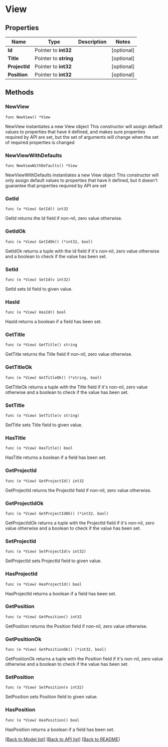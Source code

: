 # View

## Properties

Name | Type | Description | Notes
------------ | ------------- | ------------- | -------------
**Id** | Pointer to **int32** |  | [optional] 
**Title** | Pointer to **string** |  | [optional] 
**ProjectId** | Pointer to **int32** |  | [optional] 
**Position** | Pointer to **int32** |  | [optional] 

## Methods

### NewView

`func NewView() *View`

NewView instantiates a new View object
This constructor will assign default values to properties that have it defined,
and makes sure properties required by API are set, but the set of arguments
will change when the set of required properties is changed

### NewViewWithDefaults

`func NewViewWithDefaults() *View`

NewViewWithDefaults instantiates a new View object
This constructor will only assign default values to properties that have it defined,
but it doesn't guarantee that properties required by API are set

### GetId

`func (o *View) GetId() int32`

GetId returns the Id field if non-nil, zero value otherwise.

### GetIdOk

`func (o *View) GetIdOk() (*int32, bool)`

GetIdOk returns a tuple with the Id field if it's non-nil, zero value otherwise
and a boolean to check if the value has been set.

### SetId

`func (o *View) SetId(v int32)`

SetId sets Id field to given value.

### HasId

`func (o *View) HasId() bool`

HasId returns a boolean if a field has been set.

### GetTitle

`func (o *View) GetTitle() string`

GetTitle returns the Title field if non-nil, zero value otherwise.

### GetTitleOk

`func (o *View) GetTitleOk() (*string, bool)`

GetTitleOk returns a tuple with the Title field if it's non-nil, zero value otherwise
and a boolean to check if the value has been set.

### SetTitle

`func (o *View) SetTitle(v string)`

SetTitle sets Title field to given value.

### HasTitle

`func (o *View) HasTitle() bool`

HasTitle returns a boolean if a field has been set.

### GetProjectId

`func (o *View) GetProjectId() int32`

GetProjectId returns the ProjectId field if non-nil, zero value otherwise.

### GetProjectIdOk

`func (o *View) GetProjectIdOk() (*int32, bool)`

GetProjectIdOk returns a tuple with the ProjectId field if it's non-nil, zero value otherwise
and a boolean to check if the value has been set.

### SetProjectId

`func (o *View) SetProjectId(v int32)`

SetProjectId sets ProjectId field to given value.

### HasProjectId

`func (o *View) HasProjectId() bool`

HasProjectId returns a boolean if a field has been set.

### GetPosition

`func (o *View) GetPosition() int32`

GetPosition returns the Position field if non-nil, zero value otherwise.

### GetPositionOk

`func (o *View) GetPositionOk() (*int32, bool)`

GetPositionOk returns a tuple with the Position field if it's non-nil, zero value otherwise
and a boolean to check if the value has been set.

### SetPosition

`func (o *View) SetPosition(v int32)`

SetPosition sets Position field to given value.

### HasPosition

`func (o *View) HasPosition() bool`

HasPosition returns a boolean if a field has been set.


[[Back to Model list]](../README.md#documentation-for-models) [[Back to API list]](../README.md#documentation-for-api-endpoints) [[Back to README]](../README.md)


